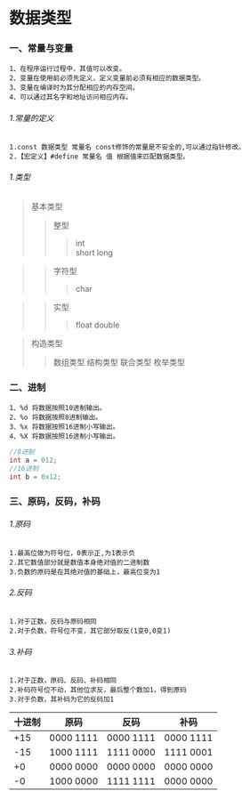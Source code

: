  # 数据类型
     
    
### 一、常量与变量
    1、在程序运行过程中，其值可以改变。
    2、变量在使用前必须先定义，定义变量前必须有相应的数据类型。
    3、变量在编译时为其分配相应的内存空间。
    4、可以通过其名字和地址访问相应内存。

###### 1.常量的定义
    1.const 数据类型 常量名 const修饰的常量是不安全的,可以通过指针修改。
    2.【宏定义】#define 常量名 值 根据值来匹配数据类型。

###### 1.类型
>基本类型
>>整型
>>>int  
>>>short
>>>long

>>字符型   
>>>char

>>实型
>>>float
>>>double

>构造类型
>> 数组类型
>> 结构类型
>> 联合类型
>> 枚举类型
    
 ### 二、进制
    1、%d 将数据按照10进制输出。
    2、%o 将数据按照8进制输出。	
    3、%x 将数据按照16进制小写输出。
    4、%X 将数据按照16进制小写输出。
 
 ```.c
//8进制
int a = 012;
//16进制
int b = 0x12;
 ```
### 三、原码，反码，补码

###### 1.原码

    1.最高位做为符号位，0表示正,为1表示负
    2.其它数值部分就是数值本身绝对值的二进制数
    3.负数的原码是在其绝对值的基础上，最高位变为1
###### 2.反码 
    1.对于正数，反码与原码相同
    2.对于负数，符号位不变，其它部分取反(1变0,0变1)
    
###### 3.补码
    1.对于正数，原码、反码、补码相同
    2.补码符号位不动，其他位求反，最后整个数加1，得到原码
    3.对于负数，其补码为它的反码加1
    
|十进制|原码|反码|补码|
|-|-|-|-|
|+15|0000 1111|0000 1111|0000 1111|
|-15|1000 1111|1111 0000|1111 0001|
|+0 |0000 0000|0000 0000|0000 0000|
|-0 |1000 0000|1111 1111|0000 0000|

